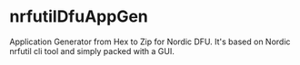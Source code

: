 # nrfutilDfuAppGen
Application Generator from Hex to Zip for Nordic DFU. It's based on Nordic nrfutil cli tool and simply packed with a GUI.
